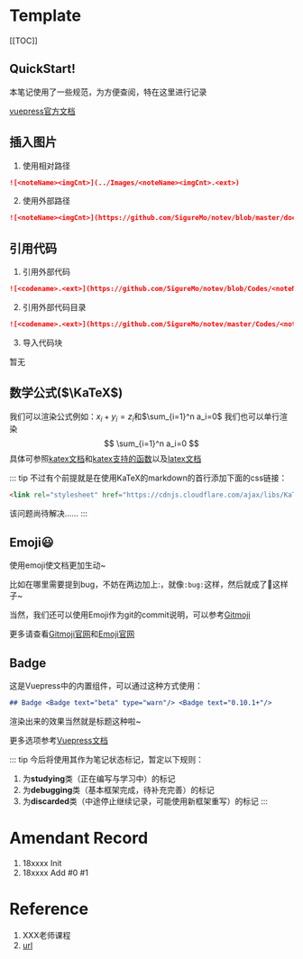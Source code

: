 <link rel="stylesheet" href="https://cdnjs.cloudflare.com/ajax/libs/KaTeX/0.9.0/katex.min.css">

# Template <Badge text="alpha" type="warn"/>
[[TOC]]
## QuickStart!
本笔记使用了一些规范，为方便查阅，特在这里进行记录

[vuepress官方文档](https://vuepress.vuejs.org/)

## 插入图片
1. 使用相对路径
```md
![<noteName><imgCnt>](../Images/<noteName><imgCnt>.<ext>)
```

2. 使用外部路径
```md
![<noteName><imgCnt>](https://github.com/SigureMo/notev/blob/master/docs/Images/<noteName><imgCnt>.<ext>?raw=true)
```

## 引用代码
1. 引用外部代码
```md
![<codename>.<ext>](https://github.com/SigureMo/notev/blob/Codes/<noteName>/.../<codename>.<ext>)
```

2. 引用外部代码目录
```md
![<codename>.<ext>](https://github.com/SigureMo/notev/master/Codes/<noteName>/.../)
```

3. 导入代码块

暂无

## 数学公式($\KaTeX$)
我们可以渲染公式例如：$x_i + y_i = z_i$和$\sum_{i=1}^n a_i=0$
我们也可以单行渲染
$$
\sum_{i=1}^n a_i=0
$$
具体可参照[katex文档](http://www.intmath.com/cg5/katex-mathjax-comparison.php)和[katex支持的函数](https://github.com/Khan/KaTeX/wiki/Function-Support-in-KaTeX)以及[latex文档](https://math.meta.stackexchange.com/questions/5020/mathjax-basic-tutorial-and-quick-reference)

::: tip
不过有个前提就是在使用KaTeX的markdown的首行添加下面的css链接：
```html
<link rel="stylesheet" href="https://cdnjs.cloudflare.com/ajax/libs/KaTeX/0.9.0/katex.min.css">
```
该问题尚待解决……
:::

## Emoji:smiley:
使用emoji使文档更加生动~

比如在哪里需要提到bug，不妨在两边加上:，就像`:bug:`这样，然后就成了:bug:这样子~

当然，我们还可以使用Emoji作为git的commit说明，可以参考[Gitmoji](./Discovery/05_Gitmoji.md)

更多请查看[Gitmoji官网](http://gitmoji.carloscuesta.me/)和[Emoji官网](https://emojipedia.org/)

## Badge <Badge text="beta" type="warn"/> <Badge text="0.10.1+"/>
这是Vuepress中的内置组件，可以通过这种方式使用：
```md
## Badge <Badge text="beta" type="warn"/> <Badge text="0.10.1+"/>
```
渲染出来的效果当然就是标题这种啦~

更多选项参考[Vuepress文档](https://vuepress.vuejs.org/zh/guide/using-vue.html#badge)

::: tip
今后将使用其作为笔记状态标记，暂定以下规则：
1. <Badge text="alpha" type="warn"/> <Badge text="0.10.1"/>为**studying**类（正在编写与学习中）的标记
2. <Badge text="beta" type="tip"/> <Badge text="1.10.1"/>为**debugging**类（基本框架完成，待补充完善）的标记
3. <Badge text="beta" type="error"/> <Badge text="1.10.1"/>为**discarded**类（中途停止继续记录，可能使用新框架重写）的标记
:::

# Amendant Record
1. 18xxxx Init
2. 18xxxx Add #0 #1

# Reference
1. XXX老师课程
2. [url](/)